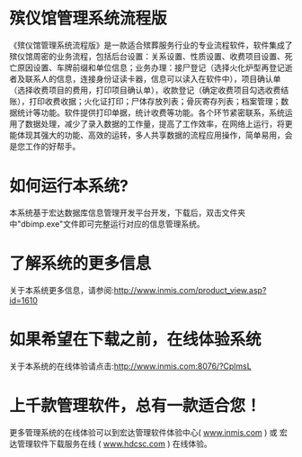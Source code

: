 # 殡仪馆管理系统流程版

《殡仪馆管理系统流程版》是一款适合殡葬服务行业的专业流程软件，软件集成了殡仪馆周密的业务流程，包括后台设置：关系设置、性质设置、收费项目设置、死亡原因设置、车牌前缀和单位信息；业务办理：接尸登记（选择火化炉型再登记逝者及联系人的信息，连接身份证读卡器，信息可以读入在软件中），项目确认单（选择收费项目的费用，打印项目确认单），收款登记（确定收费项目勾选收费结账），打印收费收据；火化证打印；尸体存放列表；骨灰寄存列表；档案管理；数据统计等功能。软件提供打印单据，统计收费等功能。各个环节紧密联系，系统运用了数据处理，减少了录入数据的工作量，提高了工作效率，在网络上运行，将更能体现其强大的功能、高效的运转，多人共享数据的流程应用操作，简单易用，会是您工作的好帮手。

# 如何运行本系统?

本系统基于宏达数据库信息管理开发平台开发，下载后，双击文件夹中"dbimp.exe"文件即可完整运行对应的信息管理系统。

# 了解系统的更多信息

关于本系统更多信息，请参阅:http://www.inmis.com/product_view.asp?id=1610

# 如果希望在下载之前，在线体验系统

关于本系统的在线体验请点击:http://www.inmis.com:8076/?CplmsL

# 上千款管理软件，总有一款适合您！

更多管理系统的在线体验可以到宏达管理软件体验中心( www.inmis.com ) 或 宏达管理软件下载服务在线 ( www.hdcsc.com ) 在线体验。

